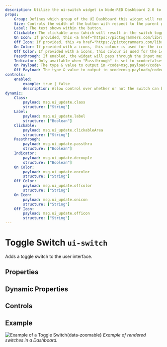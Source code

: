 ```yaml
---
description: Utilize the ui-switch widget in Node-RED Dashboard 2.0 to create interactive toggle controls for dynamic dashboard interactions.
props:
    Group: Defines which group of the UI Dashboard this widget will render in.
    Size: Controls the width of the button with respect to the parent group. Maximum value is the width of the group.
    Label: The text shown within the button.
    Clickable: The clickable area (which will result in the switch toggling).
    On Icon: If provided, this <a href="https://pictogrammers.com/library/mdi/" target="_blank">Material Design icon</a> will replace the default switch when in "on" state. No need to include the <code>mdi</code> prefix.
    Off Icon: If provided, this <a href="https://pictogrammers.com/library/mdi/" target="_blank">Material Design icon</a> will replace the default switch when in "off" state. No need to include the <code>mdi</code> prefix.
    On Color: If provided with a icons, this colour is used for the icon when in "on" state
    Off Color: If provided with a icons, this colour is used for the icon when in "off" state
    Passthrough: If enabled, the widget will pass through the input message to the output.
    Indicator: Only available when "Passthrough" is set to <code>false</code>. Defines whether the switch shows the status of the output, or any provided input via <code>msg.payload</code>.
    On Payload: The type & value to output in <code>msg.payload</code> when the switch is turned on.
    Off Payload: The type & value to output in <code>msg.payload</code> when the switch is turned off.
controls:
    enabled:
        example: true | false
        description: Allow control over whether or not the switch can be toggled via the UI.
dynamic:
    Class:
        payload: msg.ui_update.class
        structure: ["String"]
    Label:
        payload: msg.ui_update.label
        structure: ["Boolean"]
    Clickable:
        payload: msg.ui_update.clickableArea
        structure: ["String"]
    Passthrough:
        payload: msg.ui_update.passthru
        structure: ["Boolean"]
    Indicator:
        payload: msg.ui_update.decouple
        structure: ["Boolean"]
    On Color:
        payload: msg.ui_update.oncolor
        structure: ["String"]
    Off Color:
        payload: msg.ui_update.offcolor
        structure: ["String"]
    On Icon:
        payload: msg.ui_update.onicon
        structure: ["String"]
    Off Icon:
        payload: msg.ui_update.officon
        structure: ["String"]
---
```


<script setup>
    import TryDemo from "./../../components/TryDemo.vue";
</script>


<TryDemo href="switch">

# Toggle Switch `ui-switch`

</TryDemo>

Adds a toggle switch to the user interface.

## Properties

<PropsTable/>

## Dynamic Properties

<DynamicPropsTable/>

## Controls

<ControlsTable/>

## Example

![Example of a Toggle Switch](/images/node-examples/ui-switch.png "Example of a Toggle Switch"){data-zoomable}
*Example of rendered switches in a Dashboard.*
